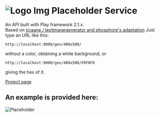 # ![Logo](http://phosphore.altervista.org/git/ip_grey.png) Img Placeholder Service
An API built with Play framework 2.1.x.  
Based on [jcraane / textimagegenerator and phosphore's adaptation](https://github.com/phosphore/ImgPlaceholder)
Just type an URL like this: 
```
http://localhost:9000/gen/400x500/ 
```
without a color, obtaining a white background, or 
```
http://localhost:9000/gen/400x500/F0F0F0 
```
giving the hex of it.

[Project page](http://lorenzostella.it/test/imageplaceholder)

## An example is provided here:
![Placeholder](http://phosphore.altervista.org/git/placehold.png)  



